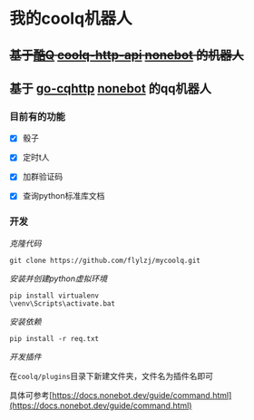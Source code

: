 # 我的coolq机器人

## ~~基于[酷Q](https://cqp.cc/) [coolq-http-api](https://github.com/richardchien/coolq-http-api) [nonebot](https://github.com/richardchien/nonebot) 的机器人~~
## 基于 [go-cqhttp](https://github.com/Mrs4s/go-cqhttp) [nonebot](https://github.com/nonebot/nonebot) 的qq机器人


### 目前有的功能

- [x] 骰子
- [x] 定时t人
- [x] 加群验证码
- [x] 查询python标准库文档


### 开发

*克隆代码*
```shell script
git clone https://github.com/flylzj/mycoolq.git
```

*安装并创建python虚拟环境*
```shell script
pip install virtualenv
\venv\Scripts\activate.bat
```

*安装依赖*
```shell script
pip install -r req.txt
```

*开发插件*

在`coolq/plugins`目录下新建文件夹，文件名为插件名即可

具体可参考[https://docs.nonebot.dev/guide/command.html](https://docs.nonebot.dev/guide/command.html)